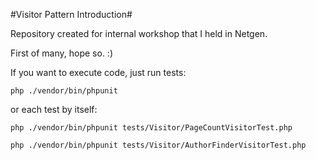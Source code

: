 #Visitor Pattern Introduction#

Repository created for internal workshop that I held in Netgen.

First of many, hope so. :)

If you want to execute code, just run tests:

`php ./vendor/bin/phpunit`

or each test by itself:

`php ./vendor/bin/phpunit tests/Visitor/PageCountVisitorTest.php`

`php ./vendor/bin/phpunit tests/Visitor/AuthorFinderVisitorTest.php`
